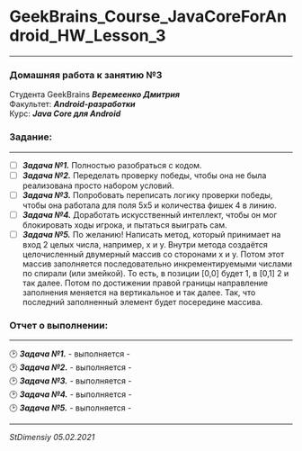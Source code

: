 # GeekBrains_Course_JavaCoreForAndroid_HW_Lesson_3   
---
### Домашняя работа к занятию №3
Студента GeekBrains ***Веремеенко Дмитрия***    
Факультет: ***Android-разработки***    
Курс: ***Java Core для Android***    
### Задание:
---
- [ ] ***Задача №1.***	Полностью разобраться с кодом.    
- [ ] ***Задача №2.***	Переделать проверку победы, чтобы она не была реализована просто набором условий.    
- [ ] ***Задача №3.***	Попробовать переписать логику проверки победы, чтобы она работала для поля 5х5 и количества фишек 4 в линию.    
- [ ] ***Задача №4.***	Доработать искусственный интеллект, чтобы он мог блокировать ходы игрока, и пытаться выиграть сам.    
- [ ] ***Задача №5.***	По желанию! Написать метод, который принимает на вход 2 целых числа, например, x и y.
Внутри метода создаётся целочисленный двумерный массив со сторонами х и у.
Потом этот массив заполняется последовательно инкрементируемыми числами по спирали (или змейкой).
То есть, в позиции [0,0] будет 1, в [0,1] 2 и так далее. Потом по достижении правой границы направление заполнения меняется на вертикальное и так далее.
Так, что последний заполненный элемент будет посередине массива.    
     
### Отчет о выполнении:
---    
:clock2: ***Задача №1.***	 - выполняется -    
:clock2: ***Задача №2.***	 - выполняется -     
:clock2: ***Задача №3.***	 - выполняется -   
:clock2: ***Задача №4.***	 - выполняется -    
:clock2: ***Задача №5.***	 - выполняется -       

---   

*StDimensiy 05.02.2021* 
